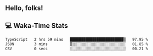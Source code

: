 
## Hello, folks!

## 💻 Waka-Time Stats
<!--START_SECTION:waka-->

```txt
TypeScript   2 hrs 59 mins   ████████████████████████▒   97.95 %
JSON         3 mins          ▒░░░░░░░░░░░░░░░░░░░░░░░░   01.85 %
CSV          0 secs          ░░░░░░░░░░░░░░░░░░░░░░░░░   00.21 %
```

<!--END_SECTION:waka-->


<br>


<!---
ShivamJhaa/ShivamJhaa is a ✨ special ✨ repository because its `README.md` (this file) appears on your GitHub profile.
You can click the Preview link to take a look at your changes.
--->
